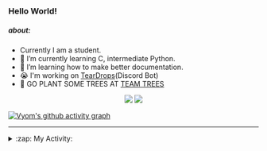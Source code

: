 ### Hello World!

##### about:
- Currently I am a student.
- 🌱 I’m currently learning C, intermediate Python.
- 🌱 I’m learning how to make better documentation.
- 😭 I'm working on [TearDrops](https://github.com/Vyvy-vi/TearDrops)(Discord Bot)
- 🌱 GO PLANT SOME TREES AT [TEAM TREES](https://teamtrees.org/)

<p align="center">
  <a href="https://twitter.com/Vyvy_viM"><img target="_blank" src="https://img.shields.io/badge/twitter%20@Vyvy_viM-0D95E8?style=for-the-badge&logo=twitter&logoColor=white"/></a> 
  <a href="https://vyvy-vi.github.io/portfolio"><img target="_blank" src="https://img.shields.io/badge/-I%27m_craving_for_open_source-green?style=for-the-badge&logo=github&logoColor=black"/></a> 
</p>

[![Vyom's github activity graph](https://activity-graph.herokuapp.com/graph?username=Vyvy-vi)](https://github.com/ashutosh00710/github-readme-activity-graph)

---
<details>
  <summary>:zap: My Activity:</summary>
  
<!--START_SECTION:waka-->
**I'm a Night 🦉** 

```text
🌞 Morning    29 commits     █░░░░░░░░░░░░░░░░░░░░░░░░   4.96% 
🌆 Daytime    115 commits    █████░░░░░░░░░░░░░░░░░░░░   19.66% 
🌃 Evening    231 commits    █████████░░░░░░░░░░░░░░░░   39.49% 
🌙 Night      210 commits    █████████░░░░░░░░░░░░░░░░   35.9%

```
📅 **I'm Most Productive on Sunday** 

```text
Monday       68 commits     ███░░░░░░░░░░░░░░░░░░░░░░   11.62% 
Tuesday      91 commits     ████░░░░░░░░░░░░░░░░░░░░░   15.56% 
Wednesday    87 commits     ███░░░░░░░░░░░░░░░░░░░░░░   14.87% 
Thursday     81 commits     ███░░░░░░░░░░░░░░░░░░░░░░   13.85% 
Friday       42 commits     █░░░░░░░░░░░░░░░░░░░░░░░░   7.18% 
Saturday     75 commits     ███░░░░░░░░░░░░░░░░░░░░░░   12.82% 
Sunday       141 commits    ██████░░░░░░░░░░░░░░░░░░░   24.1%

```


📊 **This Week I Spent My Time On** 

```text
🔥 Editors: 
Vim                      6 hrs 40 mins       █████████████████████████   100.0%

🐱‍💻 Projects: 
crypto-price-bot         2 hrs 42 mins       ██████████░░░░░░░░░░░░░░░   40.68% 
Shepherd-bot             43 mins             ██░░░░░░░░░░░░░░░░░░░░░░░   10.85% 
TEC-Discord-Automation   39 mins             ██░░░░░░░░░░░░░░░░░░░░░░░   9.75% 
awesome-quincy-larson-ema37 mins             ██░░░░░░░░░░░░░░░░░░░░░░░   9.4% 
assistant-bee            37 mins             ██░░░░░░░░░░░░░░░░░░░░░░░   9.29%

```


 Last Updated on 23/07/2021
<!--END_SECTION:waka-->
</details>
